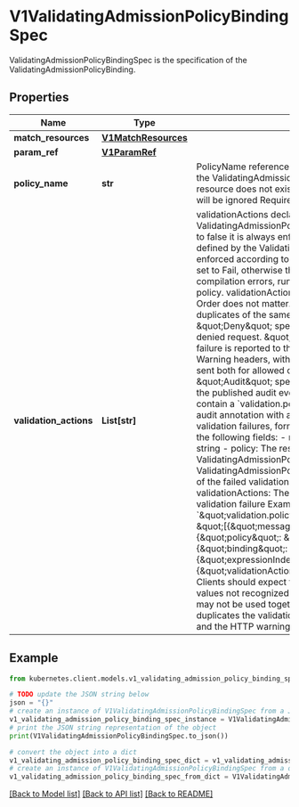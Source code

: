 # V1ValidatingAdmissionPolicyBindingSpec

ValidatingAdmissionPolicyBindingSpec is the specification of the ValidatingAdmissionPolicyBinding.

## Properties

Name | Type | Description | Notes
------------ | ------------- | ------------- | -------------
**match_resources** | [**V1MatchResources**](V1MatchResources.md) |  | [optional] 
**param_ref** | [**V1ParamRef**](V1ParamRef.md) |  | [optional] 
**policy_name** | **str** | PolicyName references a ValidatingAdmissionPolicy name which the ValidatingAdmissionPolicyBinding binds to. If the referenced resource does not exist, this binding is considered invalid and will be ignored Required. | [optional] 
**validation_actions** | **List[str]** | validationActions declares how Validations of the referenced ValidatingAdmissionPolicy are enforced. If a validation evaluates to false it is always enforced according to these actions.  Failures defined by the ValidatingAdmissionPolicy&#39;s FailurePolicy are enforced according to these actions only if the FailurePolicy is set to Fail, otherwise the failures are ignored. This includes compilation errors, runtime errors and misconfigurations of the policy.  validationActions is declared as a set of action values. Order does not matter. validationActions may not contain duplicates of the same action.  The supported actions values are:  \&quot;Deny\&quot; specifies that a validation failure results in a denied request.  \&quot;Warn\&quot; specifies that a validation failure is reported to the request kubernetes.client in HTTP Warning headers, with a warning code of 299. Warnings can be sent both for allowed or denied admission responses.  \&quot;Audit\&quot; specifies that a validation failure is included in the published audit event for the request. The audit event will contain a &#x60;validation.policy.admission.k8s.io/validation_failure&#x60; audit annotation with a value containing the details of the validation failures, formatted as a JSON list of objects, each with the following fields: - message: The validation failure message string - policy: The resource name of the ValidatingAdmissionPolicy - binding: The resource name of the ValidatingAdmissionPolicyBinding - expressionIndex: The index of the failed validations in the ValidatingAdmissionPolicy - validationActions: The enforcement actions enacted for the validation failure Example audit annotation: &#x60;\&quot;validation.policy.admission.k8s.io/validation_failure\&quot;: \&quot;[{\&quot;message\&quot;: \&quot;Invalid value\&quot;, {\&quot;policy\&quot;: \&quot;policy.example.com\&quot;, {\&quot;binding\&quot;: \&quot;policybinding.example.com\&quot;, {\&quot;expressionIndex\&quot;: \&quot;1\&quot;, {\&quot;validationActions\&quot;: [\&quot;Audit\&quot;]}]\&quot;&#x60;  Clients should expect to handle additional values by ignoring any values not recognized.  \&quot;Deny\&quot; and \&quot;Warn\&quot; may not be used together since this combination needlessly duplicates the validation failure both in the API response body and the HTTP warning headers.  Required. | [optional] 

## Example

```python
from kubernetes.client.models.v1_validating_admission_policy_binding_spec import V1ValidatingAdmissionPolicyBindingSpec

# TODO update the JSON string below
json = "{}"
# create an instance of V1ValidatingAdmissionPolicyBindingSpec from a JSON string
v1_validating_admission_policy_binding_spec_instance = V1ValidatingAdmissionPolicyBindingSpec.from_json(json)
# print the JSON string representation of the object
print(V1ValidatingAdmissionPolicyBindingSpec.to_json())

# convert the object into a dict
v1_validating_admission_policy_binding_spec_dict = v1_validating_admission_policy_binding_spec_instance.to_dict()
# create an instance of V1ValidatingAdmissionPolicyBindingSpec from a dict
v1_validating_admission_policy_binding_spec_from_dict = V1ValidatingAdmissionPolicyBindingSpec.from_dict(v1_validating_admission_policy_binding_spec_dict)
```
[[Back to Model list]](../README.md#documentation-for-models) [[Back to API list]](../README.md#documentation-for-api-endpoints) [[Back to README]](../README.md)


